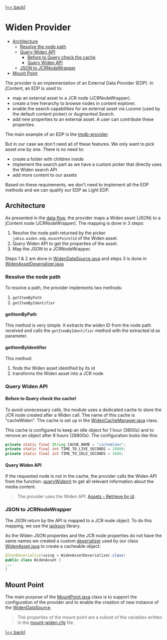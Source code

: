 \[[<< back][README.md]\]
# Widen Provider

- [Architecture](#architecture)
    - [Resolve the node path](#resolve-the-node-path)
    - [Query Widen API](#query-widen-api)
        - [Before to Query check the cache](#before-to-query-check-the-cache-)
        - [Query Widen API](#query-widen-api)
    - [JSON to JCRNodeWrapper](#json-to-jcrnodewrapper)
- [Mount Point](#mount-point)

The provider is an implementation of an External Data Provider (EDP).
In jContent, an EDP is used to:
* map an external asset to a JCR node (JCRNodeWrapper).
* create a tree hierarchy to browse nodes in content explorer.
* enable the search capabilities for an external asset via Lucene (used by the default content picker)
or *Augmented Search*.
* add new properties to an external asset. A user can contribute these properties.

The main example of an EDP is the [tmdb-provider][tmdbProvider].

But in our case we don't need all of these features. We only want to pick asset one by one. There is no need to:
* create a folder with children inside
* implement the search part as we have a custom picker that directly uses the Widen search API
* add more content to our assets

Based on these requirements, we don't need to implement all the EDP methods and we can qualify our
EDP as Light EDP.

## Architecture

As presented in the [data flow][dataFlow], the provider maps a Widen asset (JSON) to a jContent node (JCRNodeWrapper).
The mapping is done in 3 steps:
1. Resolve the node path returned by the picker `jahia.widen.edp.mountPoint`/`id` of the Widen asset.
2. Query Widen API to get the properties of the asset.
3. Map the JSON to a JCRNodeWrapper.

Steps 1 & 2 are done in [WidenDataSource.java]
and steps 3 is done in [WidenAssetDeserializer.java]
### Resolve the node path
To resolve a path, the provider implements two methods:
1. `getItemByPath`
2. `getItemByIdentifier`

#### getItemByPath
This method is very simple. It extracts the widen ID from the node path received and calls
the `getItemByIdentifier` method with the extracted id as parameter.

#### getItemByIdentifier
This method:
1. finds the Widen asset identified by its id 
2. transforms the Widen asset into a JCR node


### Query Widen API

#### Before to Query check the cache!
To avoid unnecessary calls, the module uses a dedicated
cache to store the JCR node created after a Widen call. The name of this cache is "cacheWiden".
The cache is set up in the [WidenCacheManager.java] class.

This cache is configured to keep an idle object for 1 hour (3600s) and to remove an object after 8 hours (28800s).
The configuration looks like this:
```java
private static final String CACHE_NAME = "cacheWiden";
private static final int TIME_TO_LIVE_SECONDS = 28800;
private static final int TIME_TO_IDLE_SECONDS = 3600;
```

#### Query Widen API
If the requested node is not in the cache, the provider calls the Widen API from the function: [queryWiden()][WidenDataSource.java]
to get all relevant information about the media content.

> The provider uses the Widen API: [Assets - Retrieve by id][widenAPI:AssetById].


### JSON to JCRNodeWrapper
The JSON return by the API is mapped to a JCR node object. To do this mapping, we use the [jackson] library.

As the Widen JSON properties and the JCR node properties do not have the same names we created a custom
[deserializer][WidenAssetDeserializer.java]
used by our class [WidenAsset.java]
to create a cacheable object:
```java
@JsonDeserialize(using = WidenAssetDeserializer.class)
public class WidenAsset {
...
}
```

## Mount Point
The main purpose of the [MountPoint.java] class is to support the configuration of the provider
and to enable the creation of new instance of the [WidenDataSource][WidenDataSource.java].

> The properties of the mount point are a subset of the variables written
in the [mount-widen.cfg][mount.cfg] file.

\[[<< back][README.md]\]

[WidenDataSource.java]: ../../src/main/java/org/jahia/se/modules/edp/dam/widen/WidenDataSource.java
[WidenAssetDeserializer.java]: ../../src/main/java/org/jahia/se/modules/edp/dam/widen/model/WidenAssetDeserializer.java
[WidenAsset.java]: ../../src/main/java/org/jahia/se/modules/edp/dam/widen/model/WidenAsset.java
[WidenCacheManager.java]: ../../src/main/java/org/jahia/se/modules/edp/dam/widen/cache/WidenCacheManager.java
[MountPoint.java]: ../../src/main/java/org/jahia/se/modules/edp/dam/widen/MountPoint.java
[mount.cfg]:  ../../src/main/resources/META-INF/configurations/org.jahia.modules.external.mount-widen.cfg


[README.md]: ../../README.md
[dataFlow]: ../../README.md#data-flow
[prerequisites]: ../../README.md#prerequisites

[tmdbProvider]: https://github.com/Jahia/tmdb-provider
[widenAPI:AssetById]: https://widenv2.docs.apiary.io/#reference/assets/assets/retrieve-by-id
[jackson]: https://github.com/FasterXML/jackson

